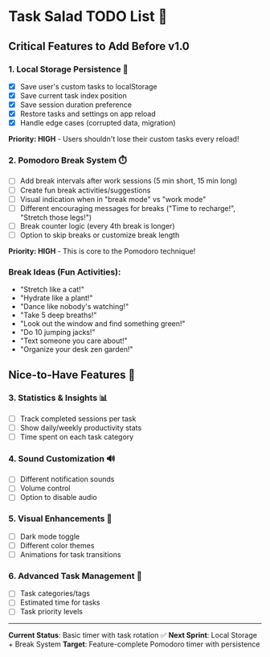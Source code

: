 # Task Salad TODO List 🥗

## Critical Features to Add Before v1.0

### 1. Local Storage Persistence 💾
- [x] Save user's custom tasks to localStorage
- [x] Save current task index position
- [x] Save session duration preference
- [x] Restore tasks and settings on app reload
- [x] Handle edge cases (corrupted data, migration)

**Priority: HIGH** - Users shouldn't lose their custom tasks every reload!

### 2. Pomodoro Break System ⏱️
- [ ] Add break intervals after work sessions (5 min short, 15 min long)
- [ ] Create fun break activities/suggestions
- [ ] Visual indication when in "break mode" vs "work mode"
- [ ] Different encouraging messages for breaks ("Time to recharge!", "Stretch those legs!")
- [ ] Break counter logic (every 4th break is longer)
- [ ] Option to skip breaks or customize break length

**Priority: HIGH** - This is core to the Pomodoro technique!

### Break Ideas (Fun Activities):
- "Stretch like a cat!"
- "Hydrate like a plant!"
- "Dance like nobody's watching!"
- "Take 5 deep breaths!"
- "Look out the window and find something green!"
- "Do 10 jumping jacks!"
- "Text someone you care about!"
- "Organize your desk zen garden!"

## Nice-to-Have Features 🎯

### 3. Statistics & Insights 📊
- [ ] Track completed sessions per task
- [ ] Show daily/weekly productivity stats
- [ ] Time spent on each task category

### 4. Sound Customization 🔊
- [ ] Different notification sounds
- [ ] Volume control
- [ ] Option to disable audio

### 5. Visual Enhancements 🎨
- [ ] Dark mode toggle
- [ ] Different color themes
- [ ] Animations for task transitions

### 6. Advanced Task Management 📝
- [ ] Task categories/tags
- [ ] Estimated time for tasks
- [ ] Task priority levels

---

**Current Status**: Basic timer with task rotation ✅
**Next Sprint**: Local Storage + Break System
**Target**: Feature-complete Pomodoro timer with persistence